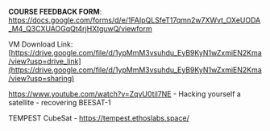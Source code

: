 **COURSE FEEDBACK FORM**: https://docs.google.com/forms/d/e/1FAIpQLSfeT17qmn2w7XWvt_OXeUODA_M4_Q3CXUAOGqQt4rjHXtguwQ/viewform






VM Download Link: [https://drive.google.com/file/d/1ypMmM3vsuhdu_EyB9KyN1wZxmiEN2Kma/view?usp=drive_link](https://drive.google.com/file/d/1ypMmM3vsuhdu_EyB9KyN1wZxmiEN2Kma/view?usp=sharing)





https://www.youtube.com/watch?v=ZqvU0til7NE - Hacking yourself a satellite - recovering BEESAT-1



TEMPEST CubeSat - https://tempest.ethoslabs.space/
